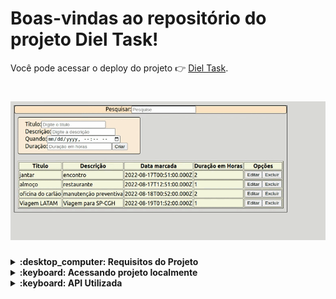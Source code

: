 
# Boas-vindas ao repositório do projeto Diel Task!

Você pode acessar o deploy do projeto :point_right:	 [Diel Task](https://lsbluu.github.io/dielTaskFront/).
                        <h1 align="center"><img src="./diel.gif" alt="Markdownify"  width="600"></h1>




<details>
   <summary><strong> :desktop_computer:	 Requisitos do Projeto</strong></summary><br />
   Páginas obrigatórias:

    - Lista de Tarefas.

             - Cadastro de uma nova tarefa
             - Edição de tarefa
             - Remoção de tarefa
             - Campo de busca de tarefas


</details>


<details>
  <summary><strong>:keyboard:	 Acessando projeto localmente </strong></summary><br />


 1. Clone o repositório

 2. Instale as dependências com `npm install`
 
 3. Execute o NPM START
 

</details>


<details>
  <summary><strong>:keyboard:	 API Utilizada </strong></summary><br />
Repositorio: https://github.com/lsbluu/dielTaskApi <br/>
Heroku: https://dieltask-bk.herokuapp.com/

</details>


